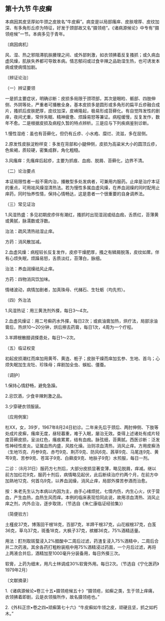 ## 第十九节 牛皮癣

本病因其皮坚厚如牛颈之皮故名“牛皮癣”。病变是以局部瘙痒、皮肤增厚、皮纹加深、有多角形丘疹为特征，好发于颈部故又名“摄领疮”。《诸病源候论》中专有“摄领疮候”一节。本病多见于青年。

〔病因病机〕

风、湿、热之邪阻滞肌肤腠理之间、或外部刺激，如衣领拂着反复搔抓；或久病血虚风燥，肌肤失养都可导致本病。情志郁闷或过食辛辣之品助湿生热，也可诱发本病或使病情加剧。

〔辨证论治〕

（一）辨证要领

一是抓主要症状，明确诊断：皮损多局限于颈项部，其次是眼睑、骶部、四肢伸侧、外阴等处，严重者可播散全身。基本皮损多是圆形或多角形的扁平丘疹融合成片，搔抓后皮肤肥厚，皮纹加深，皮嵴隆起，极易形成苔藓化。有自觉阵发性的剧痒，夜间尤重，常伴失眠、精神疲惫、烦躁易怒等兼证。病程缓慢，反复发作，数年不愈。二是根据皮损及病程久暂的特点辨析。三是应与下列疾病鉴别诊断。

1.慢性湿疮：虽也有苔藓化，但仍有丘疹、小水疱、糜烂、流滋，多在屈侧。

2.原发性皮肤淀粉样变：多发在背部和小腿伸侧，皮损为高粱米大小的圆顶丘疹，色紫褐，质较硬，密集成群，角化粗糙。

3.风瘙痒：先瘙痒后起疹，主要为抓痕、血痂、脱屑、苔藓化，边界不清。

（二）论治要点

本证局限性者一般不需内治，播散型多处发病者，可兼用内服药。止痒是治疗本证的重点，可用袪风燥湿清热法。若为慢性多属血虚风燥，在养血润燥的同时配用止痒药，同时怡养性情，保持心情畅达，这是患者一个很重要的自身调养法。

（三）常见证治

1.风湿热盛：多见初期皮疹伴有潮红，搔抓时出现湿润或结血痂，舌质红，苔薄黄或黄腻，脉濡数或浮数。

治法：疏风清热祛湿止痒。

方药：消风散加减。

2.血虚风燥：病程较长反复发作，皮疹干燥肥厚，搔之有鳞屑脱落，皮纹如蓆。伴有心烦失眠，烦躁易怒，舌质淡红，苔薄白，脉细。

治法：养血润燥祛风止痒。

方药：四物消风饮加味。

情绪波动，病情加剧者，加真珠母、代赭石、生牡蛎（均先煎）。

（四）外治法

1.风湿热证：用三黄洗剂外搽，每日3〜4次。

2.血虚风燥证：用二号癣药水外搽，每日2次；或疯油膏加热，烘疗法，局部涂油膏后，热烘10〜20分钟，烘后擦去药膏，每日1次，4周为一个疗程。

3.羊蹄根散醋调搽患处，每日1〜2次。

（五）临证权变

初起皮损潮红而痒加用黄芩、黄连、栀子；皮肤干燥而痒加玄参、生地、首乌；心烦失眠加生龙牡、珍珠母；痒剧加全虫、蜈蚣、僵蚕。

〔调护〕

1.保持心情舒畅，避免急躁。

2.忌饮酒，少食辛辣刺激之品。

3.少穿硬衣领服装。

〔应用例案〕

杜XX，女，39岁，1967年8月24日初诊。二年来先后于颈后、两肘伸侧、下肢等处成片皮癣，瘙痒无度，昼轻暮重，难于入眠，屡治无效。查得上述诸处有成片轻度苔藓皮损，呈淡红色，瘙痕累累，结有血痂。脉弦细，苔黄腻。西医诊断：泛发性神经性皮炎。证属血热内盛，风胜化燥。治则凉血清热，消风止痒。方用皮癣汤（生地15克、丹参9克、赤芍9克、荆芥9克、防风6克、茜草9克、马尾连9克、黄芩9克、苦参9克、苍耳子9克、白藓皮9克、地肤子9克）水煎服，每日一剂。

二诊：（8月31日）服药方七剂后，大部分皮损显著变薄，略见脱屑，痒减。继以前方加红花9克，服药十剂后，病情略见起伏，此后断续治疗约两个月，在前方中加熟地12克、何首乌9克，以养血润燥，消风止痒，局部外搽苦参酒而治愈。

按：朱老先生认为本病以内因为主，由手心绪烦扰，七情内伤，内生心火，伏于营血，产生血热，血热生风而痒。本例的临床表现恰同此说，故用凉血清热、消风止痒之剂，内外合治，逐步取效，（节选自《朱仁康临证经验集》）

〔简便验方〕

土槿皮37克，博落回干根18克，百部7克，羊蹄干根37克，山花椒根37克，白芨36克，草乌37克，斑蚤18克，大枫子37克，槟榔36克，75%酒精适量。

用法：酊剂取斑蝥浸入2%醋酸中二周后过滤，药渣复浸入75%酒精中，二周后合并二次药液。其余各药打粗粉装瓶中用75%酒精浸过药面，一个月后过滤，再将上两液合并后，酒精加至1000毫升分装备用，每日外搽三次。

软膏，上药为细末，用凡士林调成30%软膏外用。每日2次。（节选自《宁化医药》1979年2月）

〔文献摘录〕

1.《诸病源候论•卷三十五•摄领疮候五十》“摄领疮，如癣之类，生于领上痒痛，衣领拂着即剧，云是衣领揩所作，故名摄领疮也。”

2.《外科正宗•卷之四•顽癣第七十六》“牛皮癣如牛领之皮，顽硬且坚，抓之如朽木。”
